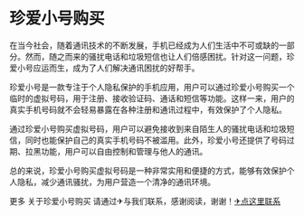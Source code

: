 # 珍爱小号购买

在当今社会，随着通讯技术的不断发展，手机已经成为人们生活中不可或缺的一部分。然而，随之而来的骚扰电话和垃圾短信也让人们倍感困扰。针对这一问题，珍爱小号应运而生，成为了人们解决通讯困扰的好帮手。

珍爱小号是一款专注于个人隐私保护的手机应用，用户可以通过珍爱小号购买一个临时的虚拟号码，用于注册、接收验证码、通话和短信等功能。这样一来，用户的真实手机号码就不会轻易暴露在各种注册和通讯过程中，有效保护了个人隐私。

通过珍爱小号购买虚拟号码，用户可以避免接收到来自陌生人的骚扰电话和垃圾短信，同时也能保护自己的真实手机号码不被滥用。此外，珍爱小号还提供了号码过期、拉黑功能，用户可以自由控制和管理与他人的通讯。

总的来说，珍爱小号购买虚拟号码是一种非常实用和便捷的方式，能够有效保护个人隐私，减少通讯骚扰，为用户营造一个清净的通讯环境。

更多 关于珍爱小号购买 请通过✈与我们联系，感谢阅读，谢谢！[✈点这里联系](https://lm.k02.cc)